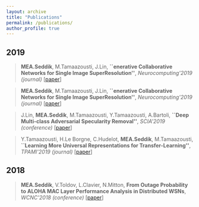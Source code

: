 ```yaml
---
layout: archive
title: "Publications"
permalink: /publications/
author_profile: true
---
```


2019
---
> **MEA.Seddik**, M.Tamaazousti, J.Lin, **``enerative Collaborative Networks for Single Image SuperResolution''**, *Neurocomputing'2019 (journal)* [[paper](https://hal.inria.fr/hal-01677687/document)]

> **MEA.Seddik**, M.Tamaazousti, J.Lin, **``enerative Collaborative Networks for Single Image SuperResolution''**, *Neurocomputing'2019 (journal)* [[paper](https://hal.inria.fr/hal-01677687/document)]

> J.Lin, **MEA.Seddik**, M.Tamaazousti, Y.Tamaazousti, A.Bartoli, **``Deep Multi-class Adversarial Specularity Removal''**, *SCIA'2019 (conference)* [[paper](https://hal.inria.fr/hal-01677687/document)]

> Y.Tamaazousti, H.Le Borgne, C.Hudelot, **MEA.Seddik**, M.Tamaazousti, **``Learning More Universal Representations for Transfer-Learning''**, *TPAMI'2019 (journal)* [[paper](https://hal.inria.fr/hal-01677687/document)]

**2018**
---
> **MEA.Seddik**, V.Toldov, L.Clavier, N.Mitton, **From Outage Probability to ALOHA MAC Layer Performance Analysis in Distributed WSNs**, *WCNC'2018 (conference)* [[paper](https://hal.inria.fr/hal-01677687/document)]
